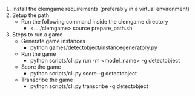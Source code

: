 1. Install the clemgame requirements (preferably in a virtual environment)
2. Setup the path
     * Run the following command inside the clemgame directory
        * <..../clemgame> source prepare_path.sh
3. Steps to run a game
     * Generate game instances
        * python games/detectobject/instancegeneratory.py
     * Run the game
        * python scripts/cli.py run -m <model_name> -g detectobject
     * Score the game
        * python scripts/cli.py score -g detectobject
     * Transcribe the game
        * python scripts/cli.py transcribe -g detectobject  